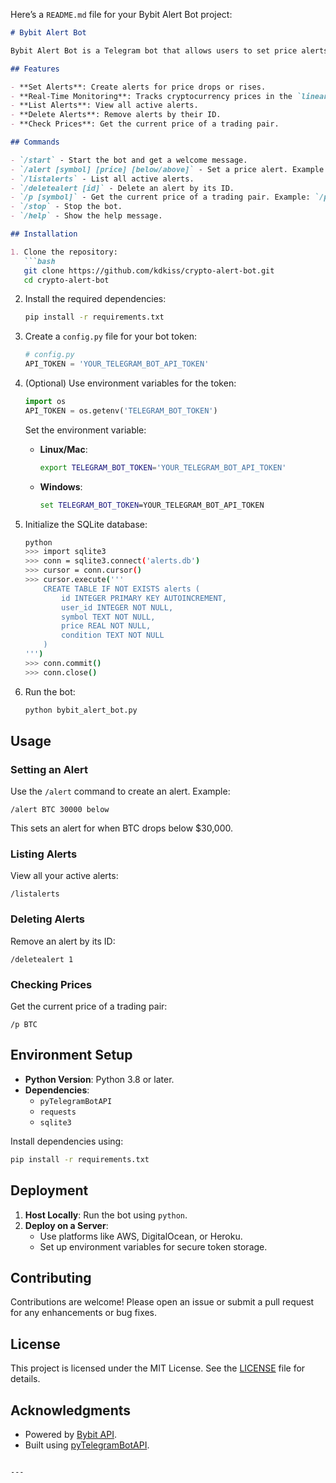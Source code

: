 Here’s a `README.md` file for your Bybit Alert Bot project:

```markdown
# Bybit Alert Bot

Bybit Alert Bot is a Telegram bot that allows users to set price alerts for cryptocurrency trading pairs on Bybit. Users can set alerts for when the price drops below or rises above a specified threshold. The bot fetches real-time data from the Bybit API and notifies users when their alert conditions are met.

## Features

- **Set Alerts**: Create alerts for price drops or rises.
- **Real-Time Monitoring**: Tracks cryptocurrency prices in the `linear` market category of Bybit.
- **List Alerts**: View all active alerts.
- **Delete Alerts**: Remove alerts by their ID.
- **Check Prices**: Get the current price of a trading pair.

## Commands

- `/start` - Start the bot and get a welcome message.
- `/alert [symbol] [price] [below/above]` - Set a price alert. Example: `/alert BTC 30000 below`.
- `/listalerts` - List all active alerts.
- `/deletealert [id]` - Delete an alert by its ID.
- `/p [symbol]` - Get the current price of a trading pair. Example: `/p BTC`.
- `/stop` - Stop the bot.
- `/help` - Show the help message.

## Installation

1. Clone the repository:
   ```bash
   git clone https://github.com/kdkiss/crypto-alert-bot.git
   cd crypto-alert-bot
   ```

2. Install the required dependencies:
   ```bash
   pip install -r requirements.txt
   ```

3. Create a `config.py` file for your bot token:
   ```python
   # config.py
   API_TOKEN = 'YOUR_TELEGRAM_BOT_API_TOKEN'
   ```

4. (Optional) Use environment variables for the token:
   ```python
   import os
   API_TOKEN = os.getenv('TELEGRAM_BOT_TOKEN')
   ```

   Set the environment variable:
   - **Linux/Mac**:
     ```bash
     export TELEGRAM_BOT_TOKEN='YOUR_TELEGRAM_BOT_API_TOKEN'
     ```
   - **Windows**:
     ```cmd
     set TELEGRAM_BOT_TOKEN=YOUR_TELEGRAM_BOT_API_TOKEN
     ```

5. Initialize the SQLite database:
   ```bash
   python
   >>> import sqlite3
   >>> conn = sqlite3.connect('alerts.db')
   >>> cursor = conn.cursor()
   >>> cursor.execute('''
       CREATE TABLE IF NOT EXISTS alerts (
           id INTEGER PRIMARY KEY AUTOINCREMENT,
           user_id INTEGER NOT NULL,
           symbol TEXT NOT NULL,
           price REAL NOT NULL,
           condition TEXT NOT NULL
       )
   ''')
   >>> conn.commit()
   >>> conn.close()
   ```

6. Run the bot:
   ```bash
   python bybit_alert_bot.py
   ```

## Usage

### Setting an Alert
Use the `/alert` command to create an alert. Example:
```plaintext
/alert BTC 30000 below
```

This sets an alert for when BTC drops below $30,000.

### Listing Alerts
View all your active alerts:
```plaintext
/listalerts
```

### Deleting Alerts
Remove an alert by its ID:
```plaintext
/deletealert 1
```

### Checking Prices
Get the current price of a trading pair:
```plaintext
/p BTC
```

## Environment Setup

- **Python Version**: Python 3.8 or later.
- **Dependencies**:
  - `pyTelegramBotAPI`
  - `requests`
  - `sqlite3`

Install dependencies using:
```bash
pip install -r requirements.txt
```

## Deployment

1. **Host Locally**: Run the bot using `python`.
2. **Deploy on a Server**:
   - Use platforms like AWS, DigitalOcean, or Heroku.
   - Set up environment variables for secure token storage.

## Contributing

Contributions are welcome! Please open an issue or submit a pull request for any enhancements or bug fixes.

## License

This project is licensed under the MIT License. See the [LICENSE](LICENSE) file for details.

## Acknowledgments

- Powered by [Bybit API](https://bybit.com).
- Built using [pyTelegramBotAPI](https://github.com/eternnoir/pyTelegramBotAPI).
```

---